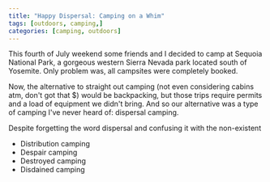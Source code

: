 ```yaml
---
title: "Happy Dispersal: Camping on a Whim"
tags: [outdoors, camping,]
categories: [camping, outdoors]
---
```


This fourth of July weekend some friends and I decided to camp at Sequoia National Park, a gorgeous western Sierra Nevada park located south of Yosemite. Only problem was, all campsites were completely booked.

Now, the alternative to straight out camping (not even considering cabins atm, don't got that $) would be backpacking, but those trips require permits and a load of equipment we didn't bring. And so our alternative was a type of camping I've never heard of: dispersal camping.

Despite forgetting the word dispersal and confusing it with the non-existent

* Distribution camping
* Despair camping
* Destroyed camping
* Disdained camping
